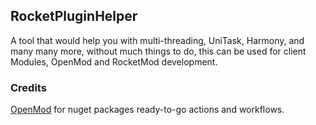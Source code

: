 ## RocketPluginHelper
A tool that would help you with multi-threading, UniTask, Harmony, and many many more, without much things to do, this can be used for client Modules, OpenMod and RocketMod development.

### Credits
[OpenMod](https://github.com/openmod/openmod) for nuget packages ready-to-go actions and workflows.